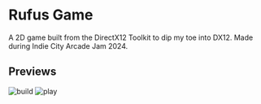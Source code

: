 # Rufus Game
A 2D game built from the DirectX12 Toolkit to dip my toe into DX12. Made during Indie City Arcade Jam 2024.

## Previews
![build](./gifs/rufus1.gif)
![play](./gifs/rufus2.gif)
